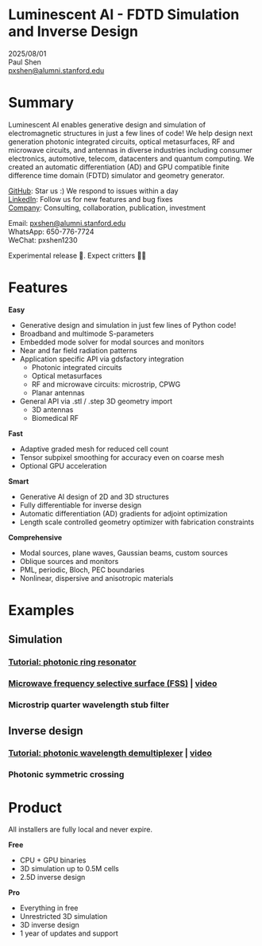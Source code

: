 # Luminescent AI - FDTD Simulation and Inverse Design

2025/08/01  
Paul Shen  
<pxshen@alumni.stanford.edu>  

# Summary

Luminescent AI enables generative design and simulation of electromagnetic structures  in just a few lines of code! We help design next generation photonic integrated circuits, optical metasurfaces, RF and microwave circuits, and antennas in diverse industries including consumer electronics, automotive, telecom, datacenters and quantum computing. We created an automatic differentiation (AD) and GPU compatible finite difference time domain (FDTD) simulator and geometry generator.


[GitHub](https://github.com/paulxshen/Luminescent.jl): Star us :) We respond to issues within a day  
[LinkedIn](https://www.linkedin.com/company/luminescent-ai/about): Follow us for new features and bug fixes  
[Company](luminescentai.com): Consulting, collaboration, publication, investment

Email: pxshen@alumni.stanford.edu  
WhatsApp: 650-776-7724  
WeChat: pxshen1230  

Experimental release 🥼. Expect critters  🐛🐞

# Features
 
**Easy**
- Generative design and simulation in just few lines of Python code!
- Broadband and multimode S-parameters 
- Embedded mode solver for modal sources and monitors
- Near and far field radiation patterns
- Application specific API via gdsfactory integration
    - Photonic integrated circuits 
    - Optical metasurfaces
    - RF and microwave circuits: microstrip, CPWG
    - Planar antennas
- General API via .stl / .step  3D geometry import
    - 3D antennas
    - Biomedical RF

**Fast**
- Adaptive graded mesh for reduced cell count
- Tensor subpixel smoothing for accuracy even on coarse mesh
- Optional GPU acceleration

**Smart**
- Generative AI design of 2D and 3D structures
- Fully differentiable for inverse design
- Automatic differentiation (AD) gradients for adjoint optimization
- Length scale controlled geometry optimizer with fabrication constraints  

**Comprehensive**
- Modal sources, plane waves, Gaussian beams, custom sources
- Oblique sources and monitors
- PML, periodic, Bloch, PEC boundaries
- Nonlinear, dispersive and anisotropic materials

# Examples
## Simulation
### [Tutorial: photonic ring resonator](https://colab.research.google.com/drive/1NQ222-Odjz4Yg_ZguFyhLTMUplpKafgX?usp=sharing)  
### [Microwave frequency selective surface (FSS)](https://colab.research.google.com/drive/1R477Sk5y-qPRHokCeYm98U1Jo4C8qwR8?usp=sharing) | [video](https://www.youtube.com/watch?v=Uq7OnLmFSEk)
### Microstrip quarter wavelength stub filter

## Inverse design
### [Tutorial: photonic wavelength demultiplexer](https://colab.research.google.com/drive/1vJ-y2NabANt9xD-hWUq0rTBaeLzaBzmG?usp=sharing) | [video](https://youtu.be/DX1_vPu0ngI)

### Photonic symmetric crossing

# Product
All installers are fully local and never expire.   

**Free**
- CPU + GPU binaries
- 3D simulation up to 0.5M cells
- 2.5D inverse design  

**Pro**
- Everything in free
- Unrestricted 3D simulation
- 3D inverse design
- 1 year of updates and support
<!-- # Product tiers

```python
``` -->

<!-- # RF and microwave circuits
## Simulation examples
![alt text](assets/sim-8.gif) ![alt text](assets/image-8.png) -->
<!-- ## Inverse design examples
### Microstrip patch antenna
### Microstrip bandpass filter
### 3D printed RF lens -->
